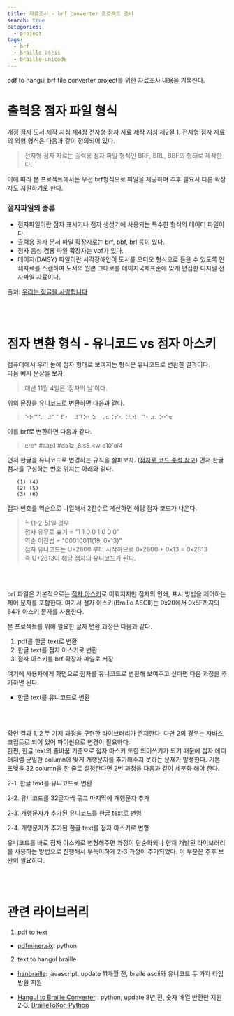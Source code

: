 ```yaml
---
title: 자료조사 - brf converter 프로젝트 준비
search: true
categories:
  - project
tags:
  - brf
  - braille-ascii
  - braille-unicode
---
```

pdf to hangul brf file converter project를 위한 자료조사 내용을 기록한다.
<br />



# 출력용 점자 파일 형식

[개정 점자 도서 제작 지침](https://www.nld.go.kr/upload/contents02/nld_jumja_jeajack_jichim(2019.3.).pdf) 제4장 전자형 점자 자료 제작 지침 제2절 1. 전자형 점자 자료의 외형 형식은 다음과 같이 정의되어 있다.
> 전자형 점자 자료는 출력용 점자 파일 형식인 BRF, BRL, BBF의 형태로 제작한다. 

이에 따라 본 프로젝트에서는 우선 brf형식으로 파일을 제공하며 추후 필요시 다른 확장자도 지원하기로 한다.

  

### 점자파일의 종류
  - 점자파일이란 점자 표시기나 점자 생성기에 사용되는 특수한 형식의 데이터 파일이다.
  - 출력용 점자 문서 파일 확장자로는 brf, bbf, brl 등이 있다.
  - 점자 음성 겸용 파일 확장자는 vbf가 있다.
  - 데이지(DAISY) 파일이란 시각장애인이 도서를 오디오 형식으로 들을 수 있도록 인쇄자료를 스캔하여 도서의 원본 그대로를 데이지국제표준에 맞게 편집한 디지털 전자파일 자료이다.

출처: [우리는 점글을 사랑합니다](https://blog.naver.com/gktkrk/223327656996)

<br />
<br />

# 점자 변환 형식 - 유니코드 vs 점자 아스키 
컴퓨터에서 우리 눈에 점자 형태로 보여지는 형식은 유니코드로 변환한 결과이다.   
다음 예시 문장을 보자.
> 매년 11월 4일은 ‘점자의 날’이다. 

위의 문장을 유니코드로 변환하면 다음과 같다.
> ⠑⠗⠉⠡⠀⠼⠁⠁⠏⠂⠀⠼⠙⠕⠂⠵⠀⠠⠦⠨⠎⠢⠨⠣⠺⠀⠉⠂⠴⠄⠕⠊⠲⠀

이를 brf로 변환하면 다음과 같다.
> erc* #aap1 #do1z ,8.s5.<w c10'oi4 

먼저 한글을 유니코드로 변경하는 규칙을 살펴보자.  ([점자로 코드 주석 참고](https://github.com/teamdotsix/jumjaro/blob/develop/Jumjaro/Braille.cs))
먼저 한글 점자를 구성하는 번호 위치는 아래와 같다.
     
       (1) (4)
       (2) (5)
       (3) (6)

점자 번호를 역순으로 나열해서 2진수로 계산하면 해당 점자 코드가 나온다. 
> ⠓ (1-2-5)일 경우  
 점자 유무로 표기 = "1 1 0 0 1 0 0 0"  
 역순 이진법 = "00010011(19, 0x13)"  
 점자 유니코드는 U+2800 부터 시작하므로 0x2800 + 0x13 = 0x2813  
즉 U+2813이 해당 점자의 유니코드가 된다.


<br />
<br />

brf 파일은 기본적으로는 [점자 아스키](https://ko.wikipedia.org/wiki/%EC%A0%90%EC%9E%90_%EC%95%84%EC%8A%A4%ED%82%A4)로 이뤄지지만 점자의 인쇄, 표시 방법을 제어하는 제어 문자를 포함한다. 
여기서 점자 아스키(Braille ASCII)는 0x20에서 0x5F까지의 64개 아스키 문자를 사용한다.    
  

본 프로젝트를 위해 필요한 글자 변환 과정은 다음과 같다.
1. pdf를 한글 text로 변환
2. 한글 text를 점자 아스키로 변환
3. 점자 아스키를 brf 확장자 파일로 저장
  

여기에 사용자에게 화면으로 점자를 유니코드로 변환해 보여주고 싶다면 다음 과정을 추가하면 된다. 
- 한글 text를 유니코드로 변환

<br />
<br />


확인 결과 1, 2 두 가지 과정을 구현한 라이브러리가 존재한다. 다만 2의 경우는 자바스크립트로 되어 있어 파이썬으로 변경이 필요하다.  
한편, 한글 text의 줄바꿈 기준으로 점자 아스키 또한 띄어쓰기가 되기 때문에 점자 에디터처럼 균일한 column에 맞게 개행문자를 추가해주지 못하는 문제가 발생한다.
기본 포멧을 32 column을 한 줄로 설정한다면 2번 과정을 다음과 같이 세분화 해야 한다.  

2-1. 한글 text를 유니코드로 변환  

2-2. 유니코드를 32글자씩 묶고 마지막에 개행문자 추가  

2-3. 개행문자가 추가된 유니코드를 한글 text로 변형  

2-4. 개행문자가 추가된 한글 text를 점자 아스키로 변형  

유니코드를 바로 점자 아스키로 변형해주면 과정이 단순화되나 현재 개발된 라이브러리를 사용하는 방법으로 진행해서 부득이하게 2-3 과정이 추가되었다. 이 부분은 추후 보완이 필요하다.

<br />
<br />

# 관련 라이브러리
1. pdf to text
  - [pdfminer.six](https://github.com/hyonzin/hangul-braille-converter): python
2. text to hangul braille
  - [hanbraille](https://github.com/delvier/hanbraille): javascript, update 11개월 전, braile ascii와 유니코드 두 가지 타입 반환 지원
* [Hangul to Braille Converter](https://github.com/hyonzin/hangul-braille-converter) : python, update 8년 전, 숫자 배열 반환만 지원
2-3. [BrailleToKor_Python](https://github.com/Bridge-NOONGIL/BrailleToKor_Python)
